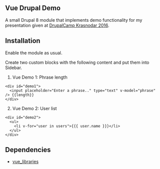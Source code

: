 Vue Drupal Demo
----
A small Drupal 8 module that implements demo functionality for my presentation given at [DrupalCamp Krasnodar 2016](http://2016.drupalyug.ru/program/sessions/reaktivnyy-frontend-freymvork-dlya-lyudey).

## Installation

Enable the module as usual.

Create two custom blocks with the following content and put them into Sidebar.

1. Vue Demo 1: Phrase length

```
<div id="demo1">
  <input placeholder="Enter a phrase.." type="text" v-model="phrase" /> {{length}}
</div>
```

2. Vue Demo 2: User list

```
<div id="demo2">
  <ul>
    <li v-for="user in users">{{{ user.name }}}</li>
  </ul>
</div>
```


## Dependencies

- [vue_libraries](https://github.com/kkomelin/vue_libraries)
